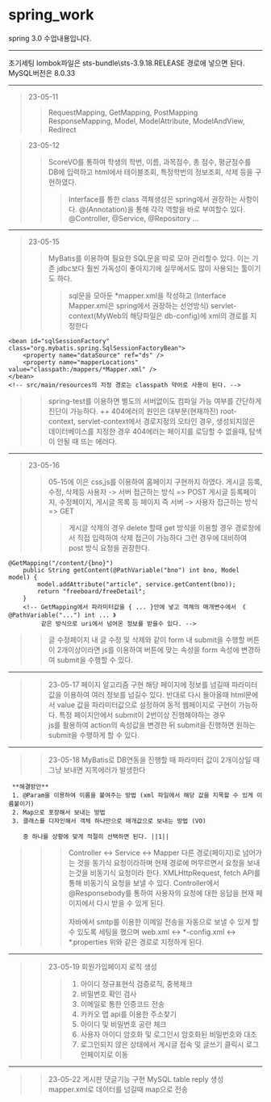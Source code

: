 # spring_work
spring 3.0 수업내용입니다.

<hr>
초기세팅 lombok파일은 sts-bundle\sts-3.9.18.RELEASE 경로에 넣으면 된다.
MySQL버전은 8.0.33
<hr>

>23-05-11
>>RequestMapping, GetMapping, PostMapping
>>ResponseMapping, Model, ModelAttribute, ModelAndView, Redirect

>23-05-12
>>ScoreVO를 통하여 학생의 학번, 이름, 과목점수, 총 점수, 평균점수를 DB에 입력하고
>>html에서 테이블조회, 특정학번의 정보조회, 삭제 등을 구현하였다.
>>>
>>>Interface를 통한 class 객체생성은 spring에서 권장하는 사항이다.
>>>@(Annotation)을 통해 각각 역할을 바로 부여할수 있다.
>>>@Controller, @Service, @Repository ...
***
>23-05-15
>>MyBatis를 이용하여 필요한 SQL문을 따로 모아 관리할수 있다.
>>이는 기존 jdbc보다 훨씬 가독성이 좋아지기에 실무에서도 많이 사용되는 툴이기도 하다.
>>>sql문을 모아둔 *mapper.xml을 작성하고 (Interface Mapper.xml은 spring에서 권장하는 선언방식)
>>>servlet-context(MyWeb의 해당파일은 db-config)에 xml의 경로를 지정한다
```
<bean id="sqlSessionFactory" class="org.mybatis.spring.SqlSessionFactoryBean">
	<property name="dataSource" ref="ds" />
	<property name="mapperLocations" value="classpath:/mappers/*Mapper.xml" />			
</bean>
<!-- src/main/resources의 지정 경로는 classpath 약어로 사용이 된다. -->
```

>>spring-test를 이용하면 별도의 서버없이도 컴파일 가능 여부를 간단하게 진단이 가능하다.
++	404에러의 원인은 대부분(현재까진) 
	root-context, servlet-context에서 경로지정의 오타인 경우, 생성되지않은 데이터베이스를 지정한 경우
	404에러는 페이지를 로딩할 수 없을때, 탐색이 안될 때 뜨는 에러다.
***
>23-05-16
>>05-15에 이은 css,js를 이용하여 홈페이지 구현까지 하였다.
>>게시글 등록, 수정, 삭제등 사용자 -> 서버 접근하는 방식 => POST
>>게시글 등록페이지, 수정페이지, 게시글 목록 등 페이지 즉 서버 -> 사용자 접근하는 방식 => GET
>>>게시글 삭제의 경우 delete 할때 get 방식을 이용할 경우 경로창에서 직접 입력하여 삭제 접근이 가능하다
>>>그런 경우에 대비하여 post 방식 요청을 권장한다.
```
@GetMapping("/content/{bno}")
	public String getContent(@PathVariable("bno") int bno, Model model) {
		model.addAttribute("article", service.getContent(bno));
		return "freeboard/freeDetail";
	}
	<!-- GetMapping에서 파라미터값을 { ... }안에 넣고 객체의 매개변수에서 《 @PathVariable("...") int ... 》
		 같은 방식으로 uri에서 넘어온 정보를 받을수 있다. -->
```
>>글 수정페이지 내 글 수정 및 삭제와 같이 form 내 submit을 수행할 버튼이 2개이상이라면
>>js를 이용하여 버튼에 맞는 속성을 form 속성에 변경하여 submit을 수행할 수 있다.
***
>>23-05-17
>>페이지 알고리즘 구현
>>해당 페이지에 정보를 넘길때 파라미터값을 이용하여 여러 정보를 넘길수 있다.
>>반대로 다시 돌아올때 html문에서 value 값을 파라미터값으로 설정하여 동적 웹페이지로 구현이 가능하다.
>>특정 페이지안에서 submit이 2번이상 진행해야하는 경우 <br> js를 활용하여 action의 속성값을 변경한 뒤 submit을 진행하면 원하는 submit을 수행하게 할 수 있다.
***
>>23-05-18
>>MyBatis로 DB연동을 진행할 때 파라미터 값이 2개이상일 때 그냥 보내면 지목에러가 발생한다
	 
	 **해결방안**
	 1. @Param을 이용하여 이름을 붙여주는 방법 (xml 파일에서 해당 값을 지목할 수 있게 이름붙이기)
	 2. Map으로 포장해서 보내는 방법
	 3. 클래스를 디자인해서 객체 하나만으로 매개값으로 보내는 방법 (VO)
	 
		중 하나를 상황에 맞게 적절히 선택하면 된다. ||1||
>>> Controller <-> Service <-> Mapper
>>다른 경로(페이지)로 넘어가는 것을 동기식 요청이라하며
>>현재 경로에 머무르면서 요청을 보내는것을 비동기식 요청이라 한다.
>>XMLHttpRequest, fetch API를 통해 비동기식 요청을 보낼 수 있다.
>>Controller에서 @Responsebody를 통하여 사용자의 요청에 대한 응답을 현재 페이지에서 다시 받을 수 있게 된다. <br><br>
>>자바에서 smtp를 이용한 이메일 전송을 자동으로 보낼 수 있게 할수 있도록 세팅을 했으며
>>web.xml <-> *-config.xml <-> *.properties 위와 같은 경로로 지정하게 된다.

***
>>23-05-19
>>회원가입페이지 로직 생성
>>>1. 아이디 정규표현식 검증로직, 중복체크
>>>2. 비밀번호 확인 검사
>>>3. 이메일로 통한 인증코드 전송
>>>4. 카카오 맵 api를 이용한 주소찾기
>>>5. 아이디 및 비밀번호 공란 체크 
>>>6. 사용자 아이디 암호화 및 로그인시 암호화된 비밀번호와 대조
>>>7. 로그인되지 않은 상태에서 게시글 접속 및 글쓰기 클릭시 로그인페이지로 이동

***
>>23-05-22
>>게시판 댓글기능 구현
>>MySQL table reply 생성
>>mapper.xml로 데이터를 넘길때 map으로 전송